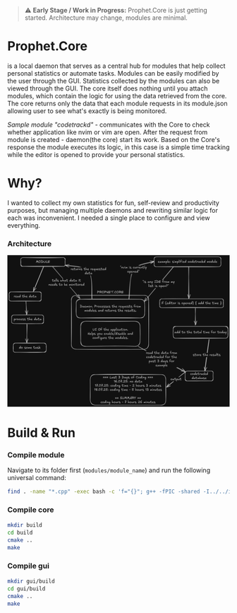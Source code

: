> ⚠️ **Early Stage / Work in Progress:** Prophet.Core is just getting started. Architecture may change, modules are minimal.

# Prophet.Core 
is a local daemon that serves as a central hub for modules that help collect personal statistics or automate tasks. Modules can be easily modified by the user through the GUI. Statistics collected by the modules can also be viewed through the GUI. The core itself does nothing until you attach modules, which contain the logic for using the data retrieved from the core. The core returns only the data that each module requests in its module.json allowing user to see what's exactly is being monitored.

*Sample module "codetrackd"* - communicates with the Core to check whether application like nvim or vim are open. After the request from module is created - daemon(the core) start its work. Based on the Core's response the module executes its logic, in this case is a simple time tracking while the editor is opened to provide your personal statistics.

# Why?
I wanted to collect my own statistics for fun, self-review and productivity purposes, but managing multiple daemons and rewriting similar logic for each was inconvenient. I needed a single place to configure and view everything.

### Architecture
![Prophet.Core Architecture](architecture.png)

# Build & Run
### Compile module
Navigate to its folder first (`modules/module_name`) and run the following universal command:
```bash 
find . -name "*.cpp" -exec bash -c 'f="{}"; g++ -fPIC -shared -I../../include -o "${f%.cpp}.so" "$f"' \;
```

### Compile core
```bash
mkdir build
cd build
cmake ..
make
```

### Compile gui
```bash
mkdir gui/build
cd gui/build
cmake ..
make
```
